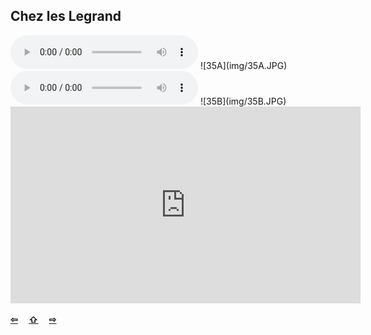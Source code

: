 ## Chez les Legrand

  <audio controls>
    <source src="sound/35A.ogg"></source>
  </audio>
![35A](img/35A.JPG)

  <audio controls>
    <source src="sound/35B.ogg"></source>
  </audio>
![35B](img/35B.JPG)

<iframe width="560" height="315" src="https://www.youtube.com/embed/pwn76E7UA4g" frameborder="0" allow="accelerometer; autoplay; encrypted-media; gyroscope; picture-in-picture" allowfullscreen></iframe>

<p style='font-weight:bolder'>
  <a href='34.html' title='Önceki sayfa'>⇦</a>&emsp;
  <a href='..' title='Ana sayfa'>⇧</a>&emsp;
  <a href='36.html' title='Sonraki sayfa'>⇨</a>
</p>